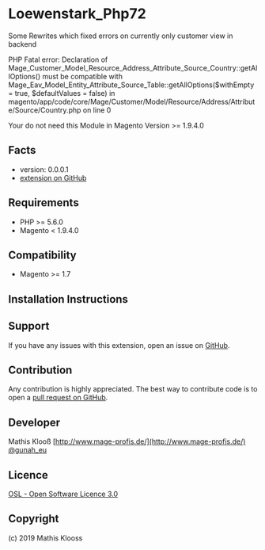 Loewenstark_Php72
=====================
Some Rewrites which fixed errors on currently only customer view in backend

PHP Fatal error:  Declaration of Mage_Customer_Model_Resource_Address_Attribute_Source_Country::getAllOptions() must be compatible with Mage_Eav_Model_Entity_Attribute_Source_Table::getAllOptions($withEmpty = true, $defaultValues = false) in magento/app/code/core/Mage/Customer/Model/Resource/Address/Attribute/Source/Country.php on line 0

Your do not need this Module in Magento Version >= 1.9.4.0

Facts
-----
- version: 0.0.0.1
- [extension on GitHub](https://github.com/mklooss/Loewenstark_Php72)

Requirements
------------
- PHP >= 5.6.0
- Magento < 1.9.4.0

Compatibility
-------------
- Magento >= 1.7

Installation Instructions
-------------------------

Support
-------
If you have any issues with this extension, open an issue on [GitHub](https://github.com/mklooss/Loewenstark_Php72/issues).

Contribution
------------
Any contribution is highly appreciated. The best way to contribute code is to open a [pull request on GitHub](https://help.github.com/articles/using-pull-requests).

Developer
---------
Mathis Klooß
[http://www.mage-profis.de/](http://www.mage-profis.de/)
[@gunah_eu](https://twitter.com/gunah_eu)

Licence
-------
[OSL - Open Software Licence 3.0](http://opensource.org/licenses/osl-3.0.php)

Copyright
---------
(c) 2019 Mathis Klooss
